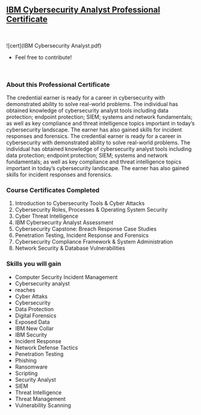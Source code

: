 ## [IBM Cybersecurity Analyst Professional Certificate](https://www.coursera.org/professional-certificates/ibm-cybersecurity-analyst)

<br>

![cert](IBM Cybersecurity Analyst.pdf)


* Feel free to contribute!


<br>

### About this Professional Certificate

The credential earner is ready for a career in cybersecurity with demonstrated ability to solve real-world problems. The individual has obtained knowledge of cybersecurity analyst tools including data protection; endpoint protection; SIEM; systems and network fundamentals; as well as key compliance and threat intelligence topics important in today’s cybersecurity landscape. The earner has also gained skills for incident responses and forensics.
The credential earner is ready for a career in cybersecurity with demonstrated ability to solve real-world problems. The individual has obtained knowledge of cybersecurity analyst tools including data protection; endpoint protection; SIEM; systems and network fundamentals; as well as key compliance and threat intelligence topics important in today’s cybersecurity landscape. The earner has also gained skills for incident responses and forensics.


### Course Certificates Completed

1. Introduction to Cybersecurity Tools & Cyber Attacks
2. Cybersecurity Roles, Processes & Operating System Security
3. Cyber Threat Intelligence
4. IBM Cybersecurity Analyst Assessment
5. Cybersecurity Capstone: Breach Response Case Studies
6. Penetration Testing, Incident Response and Forensics
7. Cybersecurity Compliance Framework & System Administration
8. Network Security & Database Vulnerabilities

### Skills you will gain

* Computer Security Incident Management 
* Cybersecurity analyst
* reaches
* Cyber Attaks
* Cybersecurity
* Data Protection
* Digital Forensics
* Exposed Data
* IBM New Collar
* IBM Security
* Incident Response
* Network Defense Tactics
* Penetration Testing
* Phishing
* Ransomware
* Scripting
* Security Analyst
* SIEM
* Threat Intelligence
* Threat Management
* Vulnerability Scanning
